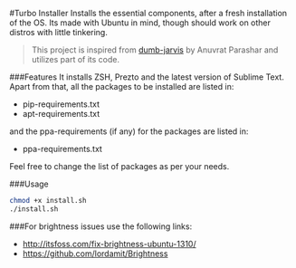 #Turbo Installer
Installs the essential components, after a fresh installation of the OS. Its made with Ubuntu in mind, though should work on other distros with little tinkering.

>This project is inspired from [dumb-jarvis](https://github.com/bhanuvrat/dumb-jarvis) by Anuvrat Parashar and utilizes part of its code.

###Features
It installs ZSH, Prezto and the latest version of Sublime Text.
Apart from that, all the packages to be installed are listed in:

* pip-requirements.txt
* apt-requirements.txt

and the ppa-requirements (if any) for the packages are listed in:

* ppa-requirements.txt

Feel free to change the list of packages as per your needs.

###Usage
```sh
chmod +x install.sh
./install.sh
```

###For brightness issues use the following links:
* http://itsfoss.com/fix-brightness-ubuntu-1310/
* https://github.com/lordamit/Brightness

